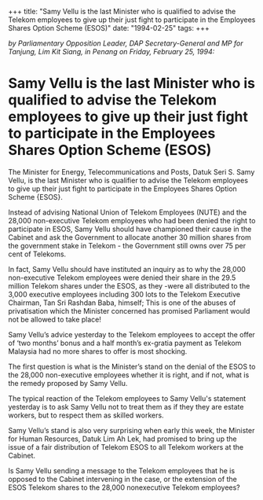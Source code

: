 +++ 
title: "Samy Vellu is the last Minister who is qualified to advise the Telekom employees to give up their just fight to participate in the Employees Shares Option Scheme (ESOS)"
date: "1994-02-25"
tags:
+++

_by Parliamentary Opposition Leader, DAP Secretary-General and MP for Tanjung, Lim Kit Siang, in Penang on Friday, February 25, 1994:_

# Samy Vellu is the last Minister who is qualified to advise the Telekom employees to give up their just fight to participate in the Employees Shares Option Scheme (ESOS)

The Minister for Energy, Telecommunications and Posts, Datuk Seri S. Samy Vellu, is the last Minister who is qualifier to advise the Telekom employees to give up their just fight to participate in the Employees Shares Option Scheme {ESOS}.</u>

Instead of advising National Union of Telekom Employees (NUTE) and the 28,000 non-executive Telekom employees who had been denied the right to participate in ESOS, Samy Vellu should have championed their cause in the Cabinet and ask the Government to allocate another 30 million shares from the government stake in Telekom - the Government still owns over 75 per cent of Telekoms.

In fact, Samy Vellu should have instituted an inquiry as to why the 28,000 non-executive Telekom employees were denied their share in the 29.5 million Telekom shares under the ESOS, as they -were all distributed to the 3,000 executive employees including 300 lots to the Telekom Executive Chairman, Tan Sri Rashdan Baba, himself; This is one of the abuses of privatisation which the Minister concerned has promised Parliament would not be allowed to take place!

Samy Vellu’s advice yesterday to the Telekom employees to accept the offer of ‘two months’ bonus and a half month’s ex-gratia payment as Telekom Malaysia had no more shares to offer is most shocking.

The first question is what is the Minister’s stand on the denial of the ESOS to the 28,000 non-executive employees whether it is right, and if not, what is the remedy proposed by Samy Vellu.

The typical reaction of the Telekom employees to Samy Vellu's statement yesterday is to ask Samy Vellu not to treat them as if they they are estate workers, but to respect them as skilled workers.

Samy Vellu’s stand is also very surprising when early this week, the Minister for Human Resources, Datuk Lim Ah Lek, had promised to bring up the issue of a fair distribution of Telekom ESOS to all Telekom workers at the Cabinet.

Is Samy Vellu sending a message to the Telekom employees that he is opposed to the Cabinet intervening in the case, or the extension of the ESOS Telekom shares to the 28,000 nonexecutive Telekom employees?
 
